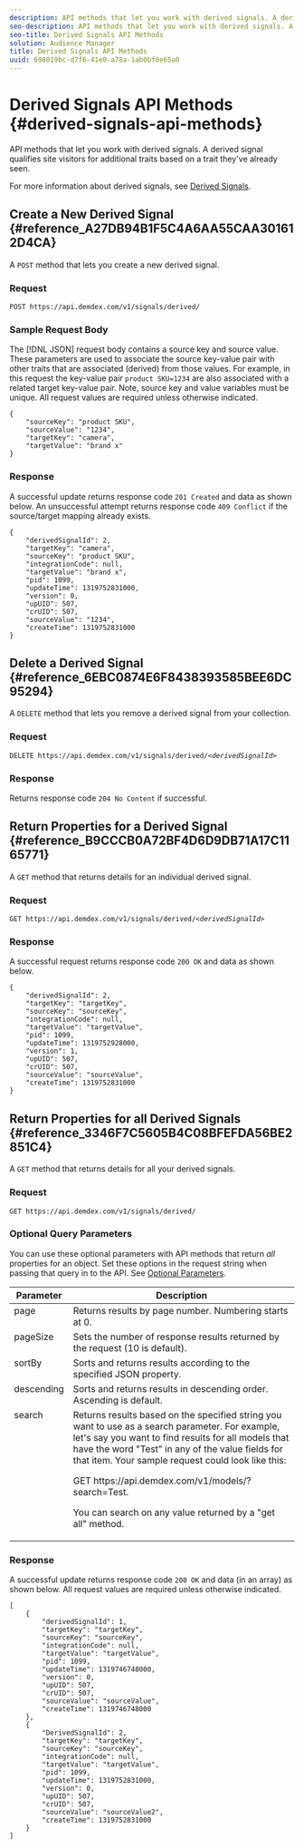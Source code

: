 ```yaml
---
description: API methods that let you work with derived signals. A derived signal qualifies site visitors for additional traits based on a trait they've already seen.
seo-description: API methods that let you work with derived signals. A derived signal qualifies site visitors for additional traits based on a trait they've already seen.
seo-title: Derived Signals API Methods
solution: Audience Manager
title: Derived Signals API Methods
uuid: 698019bc-d7f6-41e0-a78a-1ab0bf0e65a0
---
```


# Derived Signals API Methods {#derived-signals-api-methods}

API methods that let you work with derived signals. A derived signal qualifies site visitors for additional traits based on a trait they've already seen.

<!--
c_separator.xml
-->

For more information about derived signals, see [Derived Signals](../../features/derived-signals.md#concept_36FF7303F39E4748AC048D08F9E371C6). 

## Create a New Derived Signal {#reference_A27DB94B1F5C4A6AA55CAA301612D4CA}

A `POST` method that lets you create a new derived signal.

<!--
r_create_new_derived_signal.xml
-->

### Request

`POST https://api.demdex.com/v1/signals/derived/` 

### Sample Request Body

The [!DNL JSON] request body contains a source key and source value. These parameters are used to associate the source key-value pair with other traits that are associated (derived) from those values. For example, in this request the key-value pair `product SKU=1234` are also associated with a related target key-value pair. Note, source key and value variables must be unique. All request values are required unless otherwise indicated.

```
{
    "sourceKey": "product SKU",
    "sourceValue": "1234",
    "targetKey": "camera",
    "targetValue": "brand x"
}
```

### Response

A successful update returns response code `201 Created` and data as shown below. An unsuccessful attempt returns response code `409 Conflict` if the source/target mapping already exists.

```
{
    "derivedSignalId": 2,
    "targetKey": "camera",
    "sourceKey": "product SKU",
    "integrationCode": null,
    "targetValue": "brand x",
    "pid": 1099,
    "updateTime": 1319752831000,
    "version": 0,
    "upUID": 507,
    "crUID": 507,
    "sourceValue": "1234",
    "createTime": 1319752831000
}
```

## Delete a Derived Signal {#reference_6EBC0874E6F8438393585BEE6DC95294}

A `DELETE` method that lets you remove a derived signal from your collection.

<!--
r_delete_derived_signal.xml
-->

### Request

`DELETE https://api.demdex.com/v1/signals/derived/`*`<derivedSignalId>`*

### Response

Returns response code `204 No Content` if successful.

## Return Properties for a Derived Signal {#reference_B9CCCB0A72BF4D6D9DB71A17C1165771}

A `GET` method that returns details for an individual derived signal.

<!--
r_get_derived_signal_details.xml
-->

### Request

`GET https://api.demdex.com/v1/signals/derived/`*`<derivedSignalId>`*

### Response

A successful request returns response code `200 OK` and data as shown below. 

```
{
    "derivedSignalId": 2,
    "targetKey": "targetKey",
    "sourceKey": "sourceKey",
    "integrationCode": null,
    "targetValue": "targetValue",
    "pid": 1099,
    "updateTime": 1319752928000,
    "version": 1,
    "upUID": 507,
    "crUID": 507,
    "sourceValue": "sourceValue",
    "createTime": 1319752831000
}
```

## Return Properties for all Derived Signals {#reference_3346F7C5605B4C08BFEFDA56BE2851C4}

A `GET` method that returns details for all your derived signals.

<!-- 
r_return_all_derived_signals.xml
-->

### Request

`GET https://api.demdex.com/v1/signals/derived/`

### Optional Query Parameters

You can use these optional parameters with API methods that return *all* properties for an object. Set these options in the request string when passing that query in to the API. See [Optional Parameters](../../api/rest-api-main/aam-api-getting-started.md#concept_BB1E73AE736F4F54830E6CAF28089608).  

<table id="table_B05A8EE22C9A4C72B84A8479E1AB7D0A"> 
 <thead> 
  <tr> 
   <th colname="col1" class="entry"> Parameter </th> 
   <th colname="col2" class="entry"> Description </th> 
  </tr>
 </thead>
 <tbody> 
  <tr valign="top"> 
   <td colname="col1"><span class="codeph"> page</span> </td> 
   <td colname="col2"> Returns results by page number. Numbering starts at 0. </td> 
  </tr> 
  <tr valign="top"> 
   <td colname="col1"><span class="codeph"> pageSize</span> </td> 
   <td colname="col2"> Sets the number of response results returned by the request (10 is default). </td> 
  </tr> 
  <tr valign="top"> 
   <td colname="col1"><span class="codeph"> sortBy</span> </td> 
   <td colname="col2">Sorts and returns results according to the specified <span class="keyword"> JSON</span> property. </td> 
  </tr> 
  <tr valign="top"> 
   <td colname="col1"><span class="codeph"> descending</span> </td> 
   <td colname="col2"> Sorts and returns results in descending order. Ascending is default. </td> 
  </tr> 
  <tr valign="top"> 
   <td colname="col1"><span class="codeph"> search</span> </td> 
   <td colname="col2">Returns results based on the specified string you want to use as a search parameter. For example, let's say you want to find results for all models that have the word "Test" in any of the value fields for that item. Your sample request could look like this: <p><span class="codeph"> GET https://api.demdex.com/v1/models/?search=Test</span>. </p> <p>You can search on any value returned by a "get all" method. </p> </td> 
  </tr> 
 </tbody> 
</table>

### Response

A successful update returns response code `200 OK` and data (in an array) as shown below. All request values are required unless otherwise indicated.

```
[
    {
        "derivedSignalId": 1,
        "targetKey": "targetKey",
        "sourceKey": "sourceKey",
        "integrationCode": null,
        "targetValue": "targetValue",
        "pid": 1099,
        "updateTime": 1319746748000,
        "version": 0,
        "upUID": 507,
        "crUID": 507,
        "sourceValue": "sourceValue",
        "createTime": 1319746748000
    },
    {
        "DerivedSignalId": 2,
        "targetKey": "targetKey",
        "sourceKey": "sourceKey",
        "integrationCode": null,
        "targetValue": "targetValue",
        "pid": 1099,
        "updateTime": 1319752831000,
        "version": 0,
        "upUID": 507,
        "crUID": 507,
        "sourceValue": "sourceValue2",
        "createTime": 1319752831000
    }
]
```


